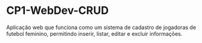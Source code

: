 # CP1-WebDev-CRUD
Aplicação web que funciona como um sistema de cadastro de jogadoras de futebol feminino, permitindo inserir, listar, editar e excluir informações.
